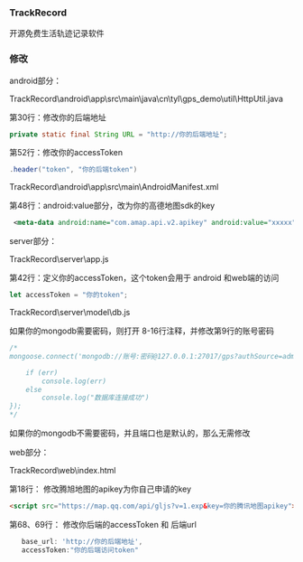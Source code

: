 ### TrackRecord 

开源免费生活轨迹记录软件





### 修改

android部分：

TrackRecord\android\app\src\main\java\cn\tyl\gps_demo\util\HttpUtil.java

第30行：修改你的后端地址

```java
private static final String URL = "http://你的后端地址"; 
```

第52行：修改你的accessToken

```java
.header("token", "你的后端token")
```

TrackRecord\android\app\src\main\AndroidManifest.xml

第48行：android:value部分，改为你的高德地图sdk的key

```xml
 <meta-data android:name="com.amap.api.v2.apikey" android:value="xxxxx">
```





server部分：

TrackRecord\server\app.js

第42行：定义你的accessToken，这个token会用于 android 和web端的访问

```js
let accessToken = "你的token";
```

TrackRecord\server\model\db.js

如果你的mongodb需要密码，则打开 8-16行注释，并修改第9行的账号密码

```js
/*
mongoose.connect('mongodb://账号:密码@127.0.0.1:27017/gps?authSource=admin',function (err) {

    if (err)
        console.log(err)
    else
        console.log("数据库连接成功")
});
*/
```

如果你的mongodb不需要密码，并且端口也是默认的，那么无需修改



web部分：

TrackRecord\web\index.html

第18行： 修改腾旭地图的apikey为你自己申请的key

```html
<script src="https://map.qq.com/api/gljs?v=1.exp&key=你的腾讯地图apikey"></script>
```

第68、69行： 修改你后端的accessToken 和 后端url

```js
   base_url: 'http://你的后端地址',
   accessToken:"你的后端访问token"
```

